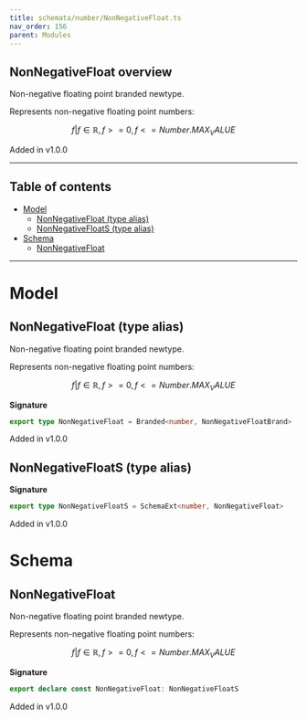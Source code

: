 ```yaml
---
title: schemata/number/NonNegativeFloat.ts
nav_order: 156
parent: Modules
---
```


## NonNegativeFloat overview

Non-negative floating point branded newtype.

Represents non-negative floating point numbers:

```math
 { f | f ∈ ℝ, f >= 0, f <= Number.MAX_VALUE }
```

Added in v1.0.0

---

<h2 class="text-delta">Table of contents</h2>

- [Model](#model)
  - [NonNegativeFloat (type alias)](#nonnegativefloat-type-alias)
  - [NonNegativeFloatS (type alias)](#nonnegativefloats-type-alias)
- [Schema](#schema)
  - [NonNegativeFloat](#nonnegativefloat)

---

# Model

## NonNegativeFloat (type alias)

Non-negative floating point branded newtype.

Represents non-negative floating point numbers:

```math
 { f | f ∈ ℝ, f >= 0, f <= Number.MAX_VALUE }
```

**Signature**

```ts
export type NonNegativeFloat = Branded<number, NonNegativeFloatBrand>
```

Added in v1.0.0

## NonNegativeFloatS (type alias)

**Signature**

```ts
export type NonNegativeFloatS = SchemaExt<number, NonNegativeFloat>
```

Added in v1.0.0

# Schema

## NonNegativeFloat

Non-negative floating point branded newtype.

Represents non-negative floating point numbers:

```math
 { f | f ∈ ℝ, f >= 0, f <= Number.MAX_VALUE }
```

**Signature**

```ts
export declare const NonNegativeFloat: NonNegativeFloatS
```

Added in v1.0.0
